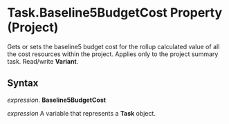 
# Task.Baseline5BudgetCost Property (Project)

Gets or sets the baseline5 budget cost for the rollup calculated value of all the cost resources within the project. Applies only to the project summary task. Read/write  **Variant**.


## Syntax

 _expression_. **Baseline5BudgetCost**

 _expression_ A variable that represents a **Task** object.

